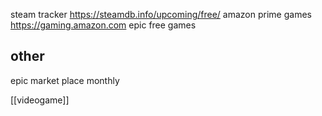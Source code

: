 steam tracker https://steamdb.info/upcoming/free/
amazon prime games https://gaming.amazon.com
epic free games
## other
epic market place monthly

[[videogame]]